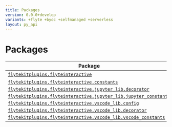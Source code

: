 ```yaml
---
title: Packages
version: 0.0.0+develop
variants: +flyte +byoc +selfmanaged +serverless
layout: py_api
---
```


# Packages

| Package | Description |
|-|-|
| [`flytekitplugins.flyteinteractive`](flytekitplugins.flyteinteractive) | . |
| [`flytekitplugins.flyteinteractive.constants`](flytekitplugins.flyteinteractive.constants) |  |
| [`flytekitplugins.flyteinteractive.jupyter_lib.decorator`](flytekitplugins.flyteinteractive.jupyter_lib.decorator) |  |
| [`flytekitplugins.flyteinteractive.jupyter_lib.jupyter_constants`](flytekitplugins.flyteinteractive.jupyter_lib.jupyter_constants) |  |
| [`flytekitplugins.flyteinteractive.vscode_lib.config`](flytekitplugins.flyteinteractive.vscode_lib.config) |  |
| [`flytekitplugins.flyteinteractive.vscode_lib.decorator`](flytekitplugins.flyteinteractive.vscode_lib.decorator) |  |
| [`flytekitplugins.flyteinteractive.vscode_lib.vscode_constants`](flytekitplugins.flyteinteractive.vscode_lib.vscode_constants) |  |
